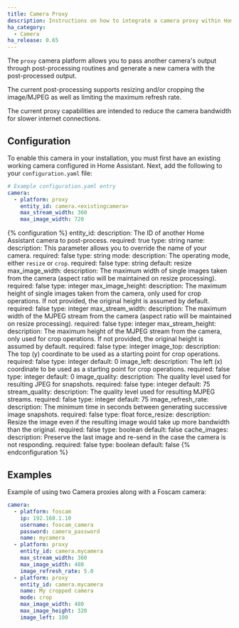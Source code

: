 ```yaml
---
title: Camera Proxy
description: Instructions on how to integrate a camera proxy within Home Assistant.
ha_category:
  - Camera
ha_release: 0.65
---
```


The `proxy` camera platform allows you to pass another camera's output through post-processing routines and generate a new camera with the post-processed output.

The current post-processing supports resizing and/or cropping the image/MJPEG as well as limiting the maximum refresh rate.

The current proxy capabilities are intended to reduce the camera bandwidth for slower internet connections.

## Configuration

To enable this camera in your installation, you must first have an existing working camera configured in Home Assistant.  Next, add the following to your `configuration.yaml` file:

```yaml
# Example configuration.yaml entry
camera:
  - platform: proxy
    entity_id: camera.<existingcamera>
    max_stream_width: 360
    max_image_width: 720
```

{% configuration %}
entity_id:
  description: The ID of another Home Assistant camera to post-process.
  required: true
  type: string
name:
  description: This parameter allows you to override the name of your camera.
  required: false
  type: string
mode:
  description: The operating mode, either `resize` or `crop`.
  required: false
  type: string
  default: resize
max_image_width:
  description: The maximum width of single images taken from the camera (aspect ratio will be maintained on resize processing).
  required: false
  type: integer
max_image_height:
  description: The maximum height of single images taken from the camera, only used for crop operations. If not provided, the original height is assumed by default.
  required: false
  type: integer
max_stream_width:
  description: The maximum width of the MJPEG stream from the camera (aspect ratio will be maintained on resize processing).
  required: false
  type: integer
max_stream_height:
  description: The maximum height of the MJPEG stream from the camera, only used for crop operations. If not provided, the original height is assumed by default.
  required: false
  type: integer
image_top:
  description: The top (y) coordinate to be used as a starting point for crop operations.
  required: false
  type: integer
  default: 0
image_left:
  description: The left (x) coordinate to be used as a starting point for crop operations.
  required: false
  type: integer
  default: 0
image_quality:
  description: The quality level used for resulting JPEG for snapshots.
  required: false
  type: integer
  default: 75
stream_quality:
  description: The quality level used for resulting MJPEG streams.
  required: false
  type: integer
  default: 75
image_refresh_rate:
  description: The minimum time in seconds between generating successive image snapshots.
  required: false
  type: float
force_resize:
  description: Resize the image even if the resulting image would take up more bandwidth than the original.
  required: false
  type: boolean
  default: false
cache_images:
  description: Preserve the last image and re-send in the case the camera is not responding.
  required: false
  type: boolean
  default: false
{% endconfiguration %}

## Examples

Example of using two Camera proxies along with a Foscam camera:

```yaml
camera:
  - platform: foscam
    ip: 192.168.1.10
    username: foscam_camera
    password: camera_password
    name: mycamera
  - platform: proxy
    entity_id: camera.mycamera
    max_stream_width: 360
    max_image_width: 480
    image_refresh_rate: 5.0
  - platform: proxy
    entity_id: camera.mycamera
    name: My cropped camera
    mode: crop
    max_image_width: 480
    max_image_height: 320
    image_left: 100
```
